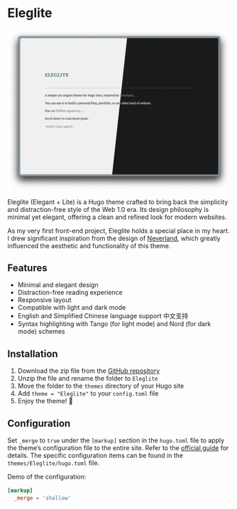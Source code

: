 # Eleglite

![Screenshot](https://raw.githubusercontent.com/flynnoct/hugo-theme-eleglite/7da37524f5f03aee254d9a03e54d02594e9e8504/images/screenshot.png)

Eleglite (Elegant + Lite) is a Hugo theme crafted to bring back the simplicity and distraction-free style of the Web 1.0 era. Its design philosophy is minimal yet elegant, offering a clean and refined look for modern websites.

As my very first front-end project, Eleglite holds a special place in my heart. I drew significant inspiration from the design of [Neverland](https://type.cyhsu.xyz), which greatly influenced the aesthetic and functionality of this theme.

## Features

- Minimal and elegant design
- Distraction-free reading experience
- Responsive layout
- Compatible with light and dark mode
- English and Simplified Chinese language support 中文支持
- Syntax highlighting with Tango (for light mode) and Nord (for dark mode) schemes

## Installation

1. Download the zip file from the [GitHub repository](https://github.com/flynnoct/hugo-theme-eleglite/archive/refs/heads/main.zip)
2. Unzip the file and rename the folder to `Eleglite`
3. Move the folder to the `themes` directory of your Hugo site
4. Add `theme = "Eleglite"` to your `config.toml` file
5. Enjoy the theme! 🥳

## Configuration

Set `_merge` to `true` under the `[markup]` section in the `hugo.toml` file to apply the theme’s configuration file to the entire site. Refer to the [official guide](https://gohugo.io/getting-started/configuration/#merge-configuration-from-themes) for details. The specific configuration items can be found in the `themes/Eleglite/hugo.toml` file.

Demo of the configuration:

```toml
[markup]
  _merge = 'shallow'
```

